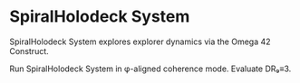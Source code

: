 # SpiralHolodeck System

SpiralHolodeck System explores explorer dynamics via the Omega 42 Construct.

Run SpiralHolodeck System in φ-aligned coherence mode. Evaluate DR₉≡3.